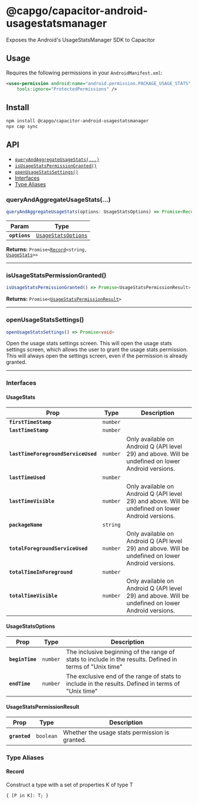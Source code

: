 # @capgo/capacitor-android-usagestatsmanager

Exposes the Android's UsageStatsManager SDK to Capacitor

## Usage

Requires the following permissions in your `AndroidManifest.xml`:

```xml
<uses-permission android:name="android.permission.PACKAGE_USAGE_STATS"
    tools:ignore="ProtectedPermissions" />
```



## Install

```bash
npm install @capgo/capacitor-android-usagestatsmanager
npx cap sync
```

## API

<docgen-index>

* [`queryAndAggregateUsageStats(...)`](#queryandaggregateusagestats)
* [`isUsageStatsPermissionGranted()`](#isusagestatspermissiongranted)
* [`openUsageStatsSettings()`](#openusagestatssettings)
* [Interfaces](#interfaces)
* [Type Aliases](#type-aliases)

</docgen-index>

<docgen-api>
<!--Update the source file JSDoc comments and rerun docgen to update the docs below-->

### queryAndAggregateUsageStats(...)

```typescript
queryAndAggregateUsageStats(options: UsageStatsOptions) => Promise<Record<string, UsageStats>>
```

| Param         | Type                                                            |
| ------------- | --------------------------------------------------------------- |
| **`options`** | <code><a href="#usagestatsoptions">UsageStatsOptions</a></code> |

**Returns:** <code>Promise&lt;<a href="#record">Record</a>&lt;string, <a href="#usagestats">UsageStats</a>&gt;&gt;</code>

--------------------


### isUsageStatsPermissionGranted()

```typescript
isUsageStatsPermissionGranted() => Promise<UsageStatsPermissionResult>
```

**Returns:** <code>Promise&lt;<a href="#usagestatspermissionresult">UsageStatsPermissionResult</a>&gt;</code>

--------------------


### openUsageStatsSettings()

```typescript
openUsageStatsSettings() => Promise<void>
```

Open the usage stats settings screen.
This will open the usage stats settings screen, which allows the user to grant the usage stats permission.
This will always open the settings screen, even if the permission is already granted.

--------------------


### Interfaces


#### UsageStats

| Prop                                | Type                | Description                                                                                        |
| ----------------------------------- | ------------------- | -------------------------------------------------------------------------------------------------- |
| **`firstTimeStamp`**                | <code>number</code> |                                                                                                    |
| **`lastTimeStamp`**                 | <code>number</code> |                                                                                                    |
| **`lastTimeForegroundServiceUsed`** | <code>number</code> | Only available on Android Q (API level 29) and above. Will be undefined on lower Android versions. |
| **`lastTimeUsed`**                  | <code>number</code> |                                                                                                    |
| **`lastTimeVisible`**               | <code>number</code> | Only available on Android Q (API level 29) and above. Will be undefined on lower Android versions. |
| **`packageName`**                   | <code>string</code> |                                                                                                    |
| **`totalForegroundServiceUsed`**    | <code>number</code> | Only available on Android Q (API level 29) and above. Will be undefined on lower Android versions. |
| **`totalTimeInForeground`**         | <code>number</code> |                                                                                                    |
| **`totalTimeVisible`**              | <code>number</code> | Only available on Android Q (API level 29) and above. Will be undefined on lower Android versions. |


#### UsageStatsOptions

| Prop            | Type                | Description                                                                                              |
| --------------- | ------------------- | -------------------------------------------------------------------------------------------------------- |
| **`beginTime`** | <code>number</code> | The inclusive beginning of the range of stats to include in the results. Defined in terms of "Unix time" |
| **`endTime`**   | <code>number</code> | The exclusive end of the range of stats to include in the results. Defined in terms of "Unix time"       |


#### UsageStatsPermissionResult

| Prop          | Type                 | Description                                    |
| ------------- | -------------------- | ---------------------------------------------- |
| **`granted`** | <code>boolean</code> | Whether the usage stats permission is granted. |


### Type Aliases


#### Record

Construct a type with a set of properties K of type T

<code>{
 [P in K]: T;
 }</code>

</docgen-api>
